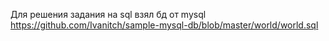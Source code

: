 Для решения задания на sql взял бд от mysql https://github.com/Ivanitch/sample-mysql-db/blob/master/world/world.sql
